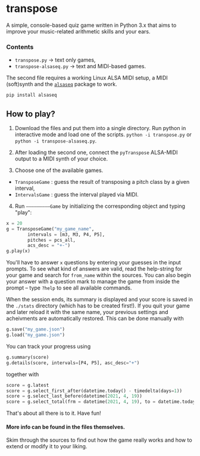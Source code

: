 # transpose

A simple, console-based quiz game written in Python 3.x that aims to improve your music-related arithmetic skills and your ears.

### Contents
- `transpose.py` → text only games,
- `transpose-alsaseq.py` → text and MIDI-based games.

The second file requires a working Linux ALSA MIDI setup, a MIDI (soft)synth and the [`alsaseq`](https://github.com/ppaez/alsaseq) package to work.

```sh
pip install alsaseq
```

## How to play?
1. Download the files and put them into a single directory. Run python in interactive mode and load one of the scripts.
`python -i transpose.py` or
`python -i transpose-alsaseq.py`.

2. After loading the second one, connect the `pyTranspose` ALSA-MIDI output to a MIDI synth of your choice.

3. Choose one of the available games.
- `TransposeGame` : guess the result of transposing a pitch class by a given interval,
- `IntervalsGame` : guess the interval played via MIDI.

4. Run `—————————Game` by initializing the corresponding object and typing "play":
```python
x = 20
g = TransposeGame("my_game_name",
		intervals = [m3, M3, P4, P5],
		pitches = pcs_all,
		acs_desc = "+-")
g.play(x)
```

You'll have to answer `x` questions by entering your guesses in the input prompts. To see what kind of answers are valid, read the help-string for your game and search for `from_name` within the sources. You can also begin your answer with a question mark to manage the game from inside the prompt – type `?help` to see all available commands.

When the session ends, its summary is displayed and your score is saved in the `./stats` directory (which has to be created first!). If you quit your game and later reload it with the same name, your previous settings and acheivments are automatically restored. This can be done manually with

```python
g.save("my_game.json")
g.load("my_game.json")
```

You can track your progress using

```python
g.summary(score)
g.details(score, intervals=[P4, P5], asc_desc="+")
```

together with
```python
score = g.latest
score = g.select_first_after(datetime.today() - timedelta(days=1))
score = g.select_last_before(datetime(2021, 4, 19))
score = g.select_total(frm = datetime(2021, 4, 19), to = datetime.today() - timedelta(days=1))
```

That's about all there is to it. Have fun!

#### More info can be found in the files themselves.

Skim through the sources to find out how the game really works and how to extend or modify it to your liking.
